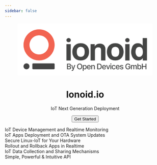 ```yaml
---
sidebar: false
---
```

<figure align='center'>
  <img src='/logo-big.png' id="big-logo">
  <h1 id='main-title'>
    Ionoid.io
  </h1>
  <p id='secondary-title'>
    IoT Next Generation Deployment
  </p>
  <button id="get-started-button" onclick="window.location='/docs/introduction.html'">Get Started</button>
</figure>
<div id="features">
  <div class='feature-left'>
    <i class="fal fa-fw fa-monitor-heart-rate"></i> IoT Device Management and Realtime Monitoring
  </div>
  <div class='feature-right'>
    IoT Apps Deployment and OTA System Updates <i class="fal fa-fw fa-upload"></i>
  </div>
  <div class='feature-left'>
    <i class="fab fa-fw fa-linux"></i> Secure Linux-IoT for Your Hardware
  </div>
  <div class='feature-right'>
    Rollout and Rollback Apps in Realtime <i class="fal fa-fw fa-redo"></i>
  </div>
  <div class='feature-left'>
    <i class="fal fa-fw fa-share-alt"></i> IoT Data Collection and Sharing Mechanisms
  </div>
  <div class='feature-right'>
    Simple, Powerful & Intuitive API <i class="fal fa-fw fa-brackets-curly"></i>
  </div>
</div>

